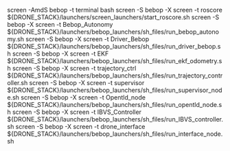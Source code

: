 screen -AmdS bebop -t terminal bash
screen -S    bebop -X screen -t roscore              ${DRONE_STACK}/launchers/screen_launchers/start_roscore.sh
screen -S    bebop -X screen -t Bebop_Autonomy       ${DRONE_STACK}/launchers/bebop_launchers/sh_files/run_bebop_autonomy.sh
screen -S    bebop -X screen -t Driver_Bebop         ${DRONE_STACK}/launchers/bebop_launchers/sh_files/run_driver_bebop.sh
screen -S    bebop -X screen -t EKF		     ${DRONE_STACK}/launchers/bebop_launchers/sh_files/run_ekf_odometry.sh
screen -S    bebop -X screen -t trajectory_ctrl      ${DRONE_STACK}/launchers/bebop_launchers/sh_files/run_trajectory_controller.sh
screen -S    bebop -X screen -t supervisor	     ${DRONE_STACK}/launchers/bebop_launchers/sh_files/run_supervisor_node.sh
screen -S    bebop -X screen -t Opentld_node	     ${DRONE_STACK}/launchers/bebop_launchers/sh_files/run_opentld_node.sh
screen -S    bebop -X screen -t IBVS_Controller      ${DRONE_STACK}/launchers/bebop_launchers/sh_files/run_IBVS_controller.sh
screen -S    bebop -X screen -t drone_interface      ${DRONE_STACK}/launchers/bebop_launchers/sh_files/run_interface_node.sh
